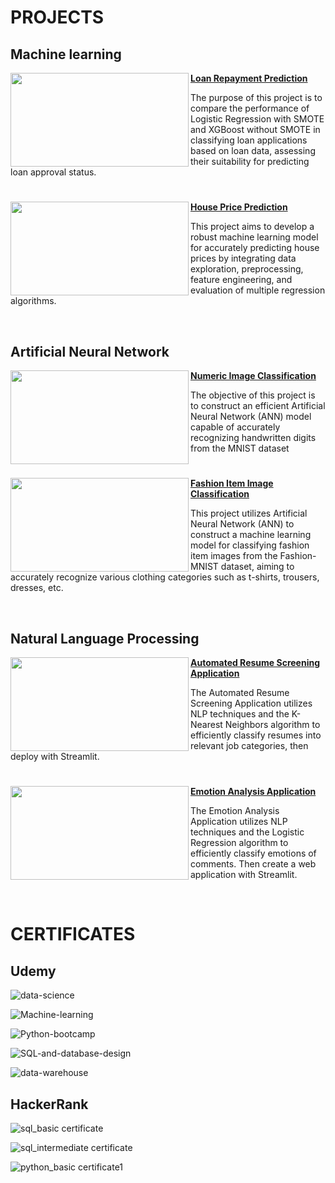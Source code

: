 # PROJECTS
## Machine learning

<a href="https://github.com/tuanng1102/loan-repayment-prediction"> <img align="left" width="285" height="150" src="https://private-user-images.githubusercontent.com/147653892/310412900-823dc2e6-426c-40b1-b7aa-914dd954a971.jpg?jwt=eyJhbGciOiJIUzI1NiIsInR5cCI6IkpXVCJ9.eyJpc3MiOiJnaXRodWIuY29tIiwiYXVkIjoicmF3LmdpdGh1YnVzZXJjb250ZW50LmNvbSIsImtleSI6ImtleTUiLCJleHAiOjE3MTM1Mzk4MjUsIm5iZiI6MTcxMzUzOTUyNSwicGF0aCI6Ii8xNDc2NTM4OTIvMzEwNDEyOTAwLTgyM2RjMmU2LTQyNmMtNDBiMS1iN2FhLTkxNGRkOTU0YTk3MS5qcGc_WC1BbXotQWxnb3JpdGhtPUFXUzQtSE1BQy1TSEEyNTYmWC1BbXotQ3JlZGVudGlhbD1BS0lBVkNPRFlMU0E1M1BRSzRaQSUyRjIwMjQwNDE5JTJGdXMtZWFzdC0xJTJGczMlMkZhd3M0X3JlcXVlc3QmWC1BbXotRGF0ZT0yMDI0MDQxOVQxNTEyMDVaJlgtQW16LUV4cGlyZXM9MzAwJlgtQW16LVNpZ25hdHVyZT02ZjQ1YjUzZGEzMjI5ZjJkOGYwNzdmZDJkZmRlM2U2N2IxZGVjZTMwMGI3OGQzNGFlOTU4MjUxMWQwNjdhY2VhJlgtQW16LVNpZ25lZEhlYWRlcnM9aG9zdCZhY3Rvcl9pZD0wJmtleV9pZD0wJnJlcG9faWQ9MCJ9.mwk6rtGVNBxWGHwAaMdUqqJ7E3fIQ2pSXtdVOVon3YY"> **[Loan Repayment Prediction](https://github.com/tuanng1102/loan-repayment-prediction)**

The purpose of this project is to compare the performance of Logistic Regression with SMOTE and XGBoost without SMOTE in classifying loan applications based on loan data, assessing their suitability for predicting loan approval status.


#

<a href="https://github.com/tuanng1102/house-price-prediction"> <img align="left" width="285" height="150" src="https://img.freepik.com/free-vector/credit-score-flat-composition-with-cityscape-background-doodle-human-characters-with-coins-new-house-vector-illustration_1284-83827.jpg?t=st=1713581157~exp=1713584757~hmac=023bcc058c6505bf2a4d5e4e918f9d15732975acbdf728ba61cf4123a045a922&w=826"> **[House Price Prediction](https://github.com/tuanng1102/house-price-prediction)**

This project aims to develop a robust machine learning model for accurately predicting house prices by integrating data exploration, preprocessing, feature engineering, and evaluation of multiple regression algorithms.


<br />

## Artificial Neural Network

<a href="https://github.com/tuanng1102/ann-image-classification-with-mnist-dataset"> <img align="left" width="285" height="150" src="https://private-user-images.githubusercontent.com/147653892/310400073-ef6d64e4-b12c-4293-81e8-655962fbab90.png?jwt=eyJhbGciOiJIUzI1NiIsInR5cCI6IkpXVCJ9.eyJpc3MiOiJnaXRodWIuY29tIiwiYXVkIjoicmF3LmdpdGh1YnVzZXJjb250ZW50LmNvbSIsImtleSI6ImtleTUiLCJleHAiOjE3MTM1NDAyMzEsIm5iZiI6MTcxMzUzOTkzMSwicGF0aCI6Ii8xNDc2NTM4OTIvMzEwNDAwMDczLWVmNmQ2NGU0LWIxMmMtNDI5My04MWU4LTY1NTk2MmZiYWI5MC5wbmc_WC1BbXotQWxnb3JpdGhtPUFXUzQtSE1BQy1TSEEyNTYmWC1BbXotQ3JlZGVudGlhbD1BS0lBVkNPRFlMU0E1M1BRSzRaQSUyRjIwMjQwNDE5JTJGdXMtZWFzdC0xJTJGczMlMkZhd3M0X3JlcXVlc3QmWC1BbXotRGF0ZT0yMDI0MDQxOVQxNTE4NTFaJlgtQW16LUV4cGlyZXM9MzAwJlgtQW16LVNpZ25hdHVyZT02MDMyZWEyZmJhNDRmM2RiMGJkMDZkZjAwNmU4NDJmZmM2ZWNhMTAzZDZmMWNhNTVkY2E0NjNjMGQzZTI4NzcxJlgtQW16LVNpZ25lZEhlYWRlcnM9aG9zdCZhY3Rvcl9pZD0wJmtleV9pZD0wJnJlcG9faWQ9MCJ9.QrIovOELrIii-VHyrwlbuV7GnRr8YXsY8fZXmkgB9UQ"> **[Numeric Image Classification](https://github.com/tuanng1102/ann-image-classification-with-mnist-dataset)**

The objective of this project is to construct an efficient Artificial Neural Network (ANN) model capable of accurately recognizing handwritten digits from the MNIST dataset


#

<a href="https://github.com/tuanng1102/classify-image-with-neural-network-on-fashion-mnist-dataset"> <img align="left" width="285" height="150" src="https://private-user-images.githubusercontent.com/147653892/310402722-7e1375cd-47be-45f1-bcb8-92d0cbb1224f.png?jwt=eyJhbGciOiJIUzI1NiIsInR5cCI6IkpXVCJ9.eyJpc3MiOiJnaXRodWIuY29tIiwiYXVkIjoicmF3LmdpdGh1YnVzZXJjb250ZW50LmNvbSIsImtleSI6ImtleTUiLCJleHAiOjE3MTM1NDAzMTUsIm5iZiI6MTcxMzU0MDAxNSwicGF0aCI6Ii8xNDc2NTM4OTIvMzEwNDAyNzIyLTdlMTM3NWNkLTQ3YmUtNDVmMS1iY2I4LTkyZDBjYmIxMjI0Zi5wbmc_WC1BbXotQWxnb3JpdGhtPUFXUzQtSE1BQy1TSEEyNTYmWC1BbXotQ3JlZGVudGlhbD1BS0lBVkNPRFlMU0E1M1BRSzRaQSUyRjIwMjQwNDE5JTJGdXMtZWFzdC0xJTJGczMlMkZhd3M0X3JlcXVlc3QmWC1BbXotRGF0ZT0yMDI0MDQxOVQxNTIwMTVaJlgtQW16LUV4cGlyZXM9MzAwJlgtQW16LVNpZ25hdHVyZT0wNGQzZWNiYWNlMzY4M2NlOWY0OTRjODBiYmFkYjZmOWNkOWM4MmM0YzcyNDk4NjcyNTg4OTQ3NmU4YTllZTE0JlgtQW16LVNpZ25lZEhlYWRlcnM9aG9zdCZhY3Rvcl9pZD0wJmtleV9pZD0wJnJlcG9faWQ9MCJ9.I5DwmPjG-dFcnRgzD662zYKuNNoDUeuue_cXpfl6zyY"> **[Fashion Item Image Classification](https://github.com/tuanng1102/classify-image-with-neural-network-on-fashion-mnist-dataset)**

This project utilizes Artificial Neural Network (ANN) to construct a machine learning model for classifying fashion item images from the Fashion-MNIST dataset, aiming to accurately recognize various clothing categories such as t-shirts, trousers, dresses, etc.

<br />

## Natural Language Processing

<a href="https://github.com/tuanng1102/resume-screening-app"> <img align="left" width="285" height="150" src="https://private-user-images.githubusercontent.com/147653892/323616752-dd0bd95e-40fe-4372-a62d-7cb30d2fde76.png?jwt=eyJhbGciOiJIUzI1NiIsInR5cCI6IkpXVCJ9.eyJpc3MiOiJnaXRodWIuY29tIiwiYXVkIjoicmF3LmdpdGh1YnVzZXJjb250ZW50LmNvbSIsImtleSI6ImtleTUiLCJleHAiOjE3MTM1NDA0NTIsIm5iZiI6MTcxMzU0MDE1MiwicGF0aCI6Ii8xNDc2NTM4OTIvMzIzNjE2NzUyLWRkMGJkOTVlLTQwZmUtNDM3Mi1hNjJkLTdjYjMwZDJmZGU3Ni5wbmc_WC1BbXotQWxnb3JpdGhtPUFXUzQtSE1BQy1TSEEyNTYmWC1BbXotQ3JlZGVudGlhbD1BS0lBVkNPRFlMU0E1M1BRSzRaQSUyRjIwMjQwNDE5JTJGdXMtZWFzdC0xJTJGczMlMkZhd3M0X3JlcXVlc3QmWC1BbXotRGF0ZT0yMDI0MDQxOVQxNTIyMzJaJlgtQW16LUV4cGlyZXM9MzAwJlgtQW16LVNpZ25hdHVyZT0wNDljYzE2NDJmZmM2M2QyOWQwYTI2MDU3NmUyYzU4YmM5ZjYwMTM1MWFhMmJmODM3MDVkMzhhNzQ1YmYwNjE0JlgtQW16LVNpZ25lZEhlYWRlcnM9aG9zdCZhY3Rvcl9pZD0wJmtleV9pZD0wJnJlcG9faWQ9MCJ9.M_blrT6wON1Ep5As8lA6ukB3awTSrScRm9_DCfxJiig"> **[Automated Resume Screening Application](https://github.com/tuanng1102/resume-screening-app)**

The Automated Resume Screening Application utilizes NLP techniques and the K-Nearest Neighbors algorithm to efficiently classify resumes into relevant job categories, then deploy with Streamlit.

#

<a href="https://github.com/tuanng1102/emotion-detection-app"> <img align="left" width="285" height="150" src="https://private-user-images.githubusercontent.com/147653892/323995231-d0dc28c7-4244-43e4-bba4-9ea52e85a5af.jpg?jwt=eyJhbGciOiJIUzI1NiIsInR5cCI6IkpXVCJ9.eyJpc3MiOiJnaXRodWIuY29tIiwiYXVkIjoicmF3LmdpdGh1YnVzZXJjb250ZW50LmNvbSIsImtleSI6ImtleTUiLCJleHAiOjE3MTM1NDA1MzIsIm5iZiI6MTcxMzU0MDIzMiwicGF0aCI6Ii8xNDc2NTM4OTIvMzIzOTk1MjMxLWQwZGMyOGM3LTQyNDQtNDNlNC1iYmE0LTllYTUyZTg1YTVhZi5qcGc_WC1BbXotQWxnb3JpdGhtPUFXUzQtSE1BQy1TSEEyNTYmWC1BbXotQ3JlZGVudGlhbD1BS0lBVkNPRFlMU0E1M1BRSzRaQSUyRjIwMjQwNDE5JTJGdXMtZWFzdC0xJTJGczMlMkZhd3M0X3JlcXVlc3QmWC1BbXotRGF0ZT0yMDI0MDQxOVQxNTIzNTJaJlgtQW16LUV4cGlyZXM9MzAwJlgtQW16LVNpZ25hdHVyZT0xYTczYmM0NzcwYWI4NDkxZDE2ZTYxZjg2YTU4NzI2YTUyZDI1MGNmYTY1ZmU2ODRmMzRkOTM3NDFmNDc4Mjg0JlgtQW16LVNpZ25lZEhlYWRlcnM9aG9zdCZhY3Rvcl9pZD0wJmtleV9pZD0wJnJlcG9faWQ9MCJ9.JJj66sYx5MXBjw4wQ-KxyN8Jpeu7FYPPCeuL17nC6k8"> **[Emotion Analysis Application](https://github.com/tuanng1102/emotion-detection-app)**

The Emotion Analysis Application utilizes NLP techniques and the Logistic Regression algorithm to efficiently classify emotions of comments. Then create a web application with Streamlit.


<br />

# CERTIFICATES
## Udemy

![data-science](https://github.com/tuanng1102/Certificates/assets/147653892/800c30bd-99c4-4d3d-9c20-7e72b94a8e2a)

![Machine-learning](https://github.com/tuanng1102/Certificates/assets/147653892/19ac36c2-4055-4e79-9bb0-d59b9bf1a995)

![Python-bootcamp](https://github.com/tuanng1102/Certificates/assets/147653892/3723c61f-7b88-420d-b6ce-960163741bf2)

![SQL-and-database-design](https://github.com/tuanng1102/Certificates/assets/147653892/4bb3a096-fa79-4b7c-a672-0ab5a992b041)

![data-warehouse](https://github.com/tuanng1102/Certificates/assets/147653892/b9c026c2-499d-4ea4-88ed-d1f576023947)

## HackerRank

![sql_basic certificate](https://github.com/tuanng1102/Certificates/assets/147653892/7adc989a-8c33-4d2f-8a3a-589f81f45da4)

![sql_intermediate certificate](https://github.com/tuanng1102/Certificates/assets/147653892/2c5cee75-221a-476d-8628-1294dfb8da3d)

![python_basic certificate1](https://github.com/tuanng1102/Certificates/assets/147653892/1755ab88-8951-46f1-8490-155bccdeaf0a)
